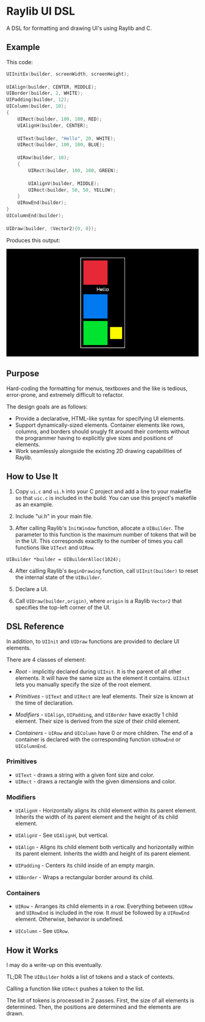# Raylib UI DSL
A DSL for formatting and drawing UI's using Raylib and C.

## Example

This code:
```C
UIInitEx(builder, screenWidth, screenHeight);

UIAlign(builder, CENTER, MIDDLE);
UIBorder(builder, 2, WHITE);
UIPadding(builder, 12);
UIColumn(builder, 10);
{
    UIRect(builder, 100, 100, RED);
    UIAlignH(builder, CENTER);

    UIText(builder, "Hello", 20, WHITE);
    UIRect(builder, 100, 100, BLUE);

    UIRow(builder, 10);
    {
        UIRect(builder, 100, 100, GREEN);

        UIAlignV(builder, MIDDLE);
        UIRect(builder, 50, 50, YELLOW);
    }
    UIRowEnd(builder);
}
UIColumnEnd(builder);

UIDraw(builder, (Vector2){0, 0});
```

Produces this output:

![hello world](screenshots/hello-world.png "Hello World")


## Purpose
Hard-coding the formatting for menus, textboxes and the like is tedious, error-prone, and extremely difficult to refactor.

The design goals are as follows:
* Provide a declarative, HTML-like syntax for specifying UI elements.
* Support dynamically-sized elements. Container elements like rows, columns, and borders should snugly fit around their contents without the programmer having to explicitly give sizes and positions of elements.
* Work seamlessly alongside the existing 2D drawing capabilities of Raylib.

## How to Use It
1. Copy `ui.c` and `ui.h` into your C project and add a line to your makefile so that `uic.c` is included in the build. You can use this project's makefile as an example.

2. Include "ui.h" in your main file.

3. After calling Raylib's `InitWindow` function, allocate a `UIBuilder`. The parameter to this function is the maximum number of tokens that will be in the UI. This corresponds exactly to the number of times you call functions like `UIText` and `UIRow`.
```
UIBuilder *builder = UIBuilderAlloc(1024);
```


4. After calling Raylib's `BeginDrawing` function, call `UIInit(builder)` to reset the internal state of the `UIBuilder`.

5. Declare a UI.

6. Call `UIDraw(builder,origin)`, where `origin` is a Raylib `Vector2` that specifies the top-left corner of the UI.

## DSL Reference
In addition, to `UIInit` and `UIDraw` functions are provided to declare UI elements.

There are 4 classes of element:

* *Root* - implicitly declared during `UIInit`. It is the parent of all other elements. It will have the same size as the element it contains. `UIInit` lets you manually specify the size of the root element.

* *Primitives* - `UIText` and `UIRect` are leaf elements. Their size is known at the time of declaration.

* *Modifiers* - `UIAlign`, `UIPadding`, and `UIBorder` have exactly 1 child element. Their size is derived from the size of their child element.

* *Containers* - `UIRow` and `UIColumn` have 0 or more children. The end of a container is declared with the corresponding function `UIRowEnd` or `UIColumnEnd`.

### Primitives
- `UIText` - draws a string with a given font size and color.
- `UIRect` - draws a rectangle with the given dimensions and color.

### Modifiers
- `UIAlignH` - Horizontally aligns its child element within its parent element. Inherits the width of its parent element and the height of its child element.

- `UIAlignV` - See `UIAlignH`, but vertical.

- `UIAlign` - Aligns its child element both vertically and horizontally within its parent element. Inherits the width and height of its parent element.

- `UIPadding` - Centers its child inside of an empty margin. 

- `UIBorder` - Wraps a rectangular border around its child.

### Containers
- `UIRow` - Arranges its child elements in a row. Everything between `UIRow` and `UIRowEnd` is included in the row. It *must* be followed by a `UIRowEnd` element. Otherwise, behavior is undefined.

- `UIColumn` - See `UIRow`.

## How it Works
I may do a write-up on this eventually.

TL;DR The `UIBuilder` holds a list of tokens and a stack of contexts. 

Calling a function like `UIRect` pushes a token to the list.

The list of tokens is processed in 2 passes. First, the size of all elements is determined. Then, the positions are determined and the elements are drawn.

